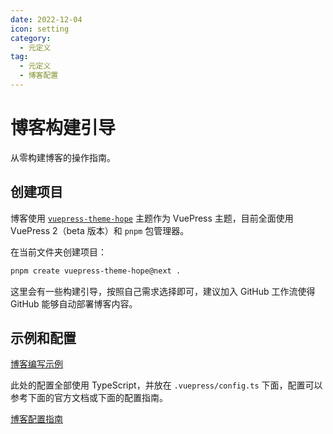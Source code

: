```yaml
---
date: 2022-12-04
icon: setting
category:
  - 元定义
tag:
  - 元定义
  - 博客配置
---
```


# 博客构建引导

从零构建博客的操作指南。

<!-- more -->

## 创建项目

博客使用 [`vuepress-theme-hope`](https://vuepress-theme-hope.github.io/v2/zh/) 主题作为 VuePress 主题，目前全面使用 VuePress 2（beta 版本）和 `pnpm` 包管理器。

在当前文件夹创建项目：

```bash
pnpm create vuepress-theme-hope@next .
```

这里会有一些构建引导，按照自己需求选择即可，建议加入 GitHub 工作流使得 GitHub 能够自动部署博客内容。

## 示例和配置

[博客编写示例](./demo.md)

此处的配置全部使用 TypeScript，并放在 `.vuepress/config.ts` 下面，配置可以参考下面的官方文档或下面的配置指南。

[博客配置指南](./configure.md)
